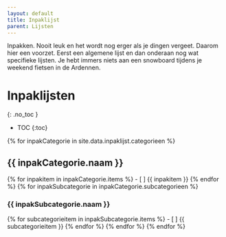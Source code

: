 ```yaml
---
layout: default
title: Inpaklijst
parent: Lijsten
---
```


Inpakken. Nooit leuk en het wordt nog erger als je dingen vergeet. Daarom hier een voorzet. Eerst een algemene lijst en dan onderaan nog wat specifieke lijsten. Je hebt immers niets aan een snowboard tijdens je weekend fietsen in de Ardennen.

# Inpaklijsten

{: .no_toc }

* TOC
{:toc}

{% for inpakCategorie in site.data.inpaklijst.categorieen %}

## {{ inpakCategorie.naam }}

{% for inpakitem in inpakCategorie.items %} - [ ] {{ inpakitem }}
{% endfor %}
{% for inpakSubcategorie in inpakCategorie.subcategorieen %}

### {{ inpakSubcategorie.naam }}

{% for subcategorieitem in inpakSubcategorie.items %} - [ ] {{ subcategorieitem }}
{% endfor %}
{% endfor %}
{% endfor %}
